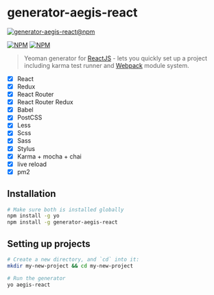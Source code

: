 # generator-aegis-react

[![generator-aegis-react@npm](https://badge.fury.io/js/generator-aegis-react.png)](https://npmjs.org/package/generator-aegis-react)

[![NPM](https://nodei.co/npm/generator-aegis-react.png)](https://nodei.co/npm/generator-aegis-react/) [![NPM](https://nodei.co/npm-dl/generator-aegis-react.png?months=6)](https://nodei.co/npm/generator-aegis-react/)

> Yeoman generator for [ReactJS](http://facebook.github.io/react/) - lets you quickly set up a project including karma test runner and [Webpack](http://webpack.github.io/) module system.

- [x] React
- [x] Redux
- [x] React Router
- [x] React Router Redux
- [x] Babel
- [x] PostCSS
- [x] Less
- [x] Scss
- [x] Sass
- [x] Stylus
- [x] Karma + mocha + chai
- [x] live reload
- [x] pm2

## Installation
```bash
# Make sure both is installed globally
npm install -g yo
npm install -g generator-aegis-react
```

## Setting up projects
```bash
# Create a new directory, and `cd` into it:
mkdir my-new-project && cd my-new-project

# Run the generator
yo aegis-react
```
